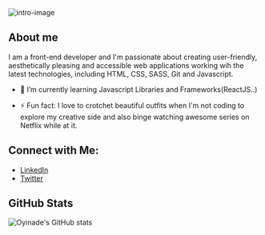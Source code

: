 <img alt='intro-image' src='https://s3.amazonaws.com/shecodesio-production/uploads/files/000/044/933/original/Dark_Think_Positive_Be_Positive_Quote_Wallpaper_Dekstop_%282%29.png?1661765992' />


## About me
I am a front-end developer and I'm passionate about creating user-friendly, aesthetically pleasing and accessible web applications working wih the latest technologies, including HTML, CSS, SASS, Git and Javascript. 

- 🌱 I’m currently learning Javascript Libraries and Frameworks(ReactJS..)

- ⚡ Fun fact: I love to crotchet beautiful outfits when I'm not coding to explore my creative side and also binge watching awesome series on Netflix while at it.

## Connect with Me:
<ul>
  <li><a href='https://www.linkedin.com/in/oyinade-hillary-adereti-933621239/'>LinkedIn</a></li>
  <li><a href='https://twitter.com/Oyinn14'>Twitter</a></li>
</ul>

## GitHub Stats

![Oyinade's GitHub stats](https://github-readme-stats.vercel.app/api?username=oyinade3&show_icons=true&theme=jolly)

<!--
**Oyinade3/Oyinade3** is a ✨ _special_ ✨ repository because its `README.md` (this file) appears on your GitHub profile.

Here are some ideas to get you started:

- 🔭 I’m currently working on ...

- 👯 I’m looking to collaborate on ...
- 🤔 I’m looking for help with ...
- 💬 Ask me about ...
- 📫 How to reach me: ...
- 😄 Pronouns: ...
-->
